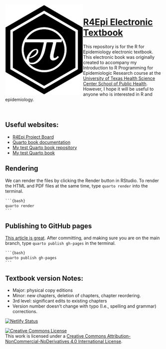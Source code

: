 <img align="left" src="r4epi_icon.png" alt="R4Epi hex logo" width="250" height="289">

# [R4Epi Electronic Textbook](www.r4epi.com)
This repository is for the R for Epidemiology electronic textbook. This electronic book was originally created to accompany my Introduction to R Programming for Epidemiologic Research course at the [University of Texas Health Science Center School of Public Health](https://sph.uth.edu/). However, I hope it will be useful to anyone who is interested in R and epidemiology.

<br clear="left"/>

## Useful websites:

-   [R4Epi Project Board](https://github.com/orgs/brad-cannell/projects/3)
-   [Quarto book documentation](https://quarto.org/docs/books/)
-   [My test Quarto book repository](https://github.com/brad-cannell/test_quarto_book)
-   [My test Quarto book](https://brad-cannell.github.io/test_quarto_book/)

## Rendering

We can render the files by clicking the Render button in RStudio. To render the HTML and PDF files at the same time, type `quarto render` into the terminal. 

````
```{bash}
quarto render
```
````

## Publishing to GitHub pages

[This article is great](https://quarto.org/docs/publishing/github-pages.html). After committing, and making sure you are on the main branch, type `quarto publish gh-pages` in the terminal.

````
```{bash}
quarto publish gh-pages
```
````

## Textbook version Notes:
- Major: physical copy editions
- Minor: new chapters, deletion of chapters, chapter reordering.
- 3rd level: significant edits to existing chapters
- Version number doesn’t change with typo (I.e., spelling and grammar) corrections. 

[![Netlify Status](https://api.netlify.com/api/v1/badges/aa9881ba-321a-42b1-b274-283786675eef/deploy-status)](https://app.netlify.com/projects/inspiring-lamarr-72eb9f/deploys)

<a rel="license" href="http://creativecommons.org/licenses/by-nc-nd/4.0/"><img alt="Creative Commons License" style="border-width:0" src="https://i.creativecommons.org/l/by-nc-nd/4.0/88x31.png" /></a><br />This work is licensed under a <a rel="license" href="http://creativecommons.org/licenses/by-nc-nd/4.0/">Creative Commons Attribution-NonCommercial-NoDerivatives 4.0 International License</a>.
